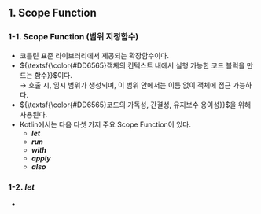 ## 1. Scope Function


### 1-1. Scope Function (범위 지정함수)


- 코틀린 표준 라이브러리에서 제공되는 확장함수이다.
- ${\textsf{\color{#DD6565}객체의 컨텍스트 내에서 실행 가능한 코드 블럭을 만드는 함수}}$이다. <br>
  → 호출 시, 임시 범위가 생성되며, 이 범위 안에서는 이름 없이 객체에 접근 가능하다.
- ${\textsf{\color{#DD6565}코드의 가독성, 간결성, 유지보수 용이성}}$을 위해 사용된다.
- Kotlin에서는 다음 다섯 가지 주요 Scope Function이 있다. <br>
  - ***let*** 
  - ***run***
  - ***with***
  - ***apply***
  - ***also***


### 1-2. ***let***


- 
